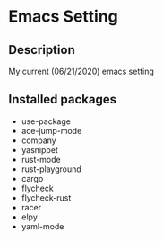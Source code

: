 # Emacs Setting
## Description
My current (06/21/2020) emacs setting

## Installed packages
- use-package
- ace-jump-mode
- company
- yasnippet
- rust-mode
- rust-playground
- cargo
- flycheck
- flycheck-rust
- racer
- elpy
- yaml-mode
